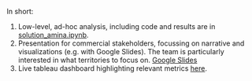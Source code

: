 In short:

1. Low-level, ad-hoc analysis, including code and results are in [solution_amina.ipynb](https://github.com/adochsh/aminadoo/blob/main/my_solutions/web_traffic_data/solution_amina.ipynb).
2. Presentation for commercial stakeholders, focussing on narrative and visualizations (e.g. with Google Slides). The team is particularly interested in what territories to focus on. [Google Slides](https://docs.google.com/presentation/d/1CLKQAPqC3AH-1GoVH1H1NVgpVykv8CvklTSNMECC0g0/edit?usp=sharing)
3. Live tableau dashboard highlighting relevant metrics [here](https://public.tableau.com/app/profile/amina.doszhan/viz/web_traffics_data/mainpage).

